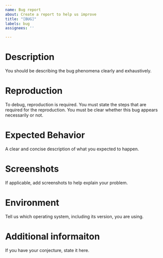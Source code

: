 ```yaml
---
name: Bug report
about: Create a report to help us improve
title: "[BUG]"
labels: bug
assignees: ''

---
```


# Description
You should be describing the bug phenomena clearly and exhaustively.

# Reproduction
To debug, reproduction is required. You must state the steps that are required for the reproduction.
You must be clear whether this bug appears necessarily or not.

# Expected Behavior
A clear and concise description of what you expected to happen.

# Screenshots
If applicable, add screenshots to help explain your problem.

# Environment
Tell us which operating system, including its version, you are using.

# Additional informaiton
If you have your conjecture, state it here.
